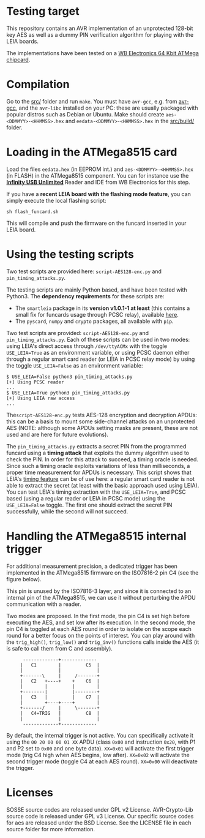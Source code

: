 # Testing target

This repository contains an AVR implementation of an unprotected 128-bit key AES as well as a dummy PIN verification
algorithm for playing with the LEIA boards.

The implementations have been tested on a 
[WB Electronics 64 Kbit ATMega chipcard](http://www.infinityusb.com/default.asp?show=store&ProductGrp=8).

# Compilation

Go to the [src/](src/) folder and run ``make``. You must have `avr-gcc`, e.g. from [avr-gcc](https://gcc.gnu.org/wiki/avr-gcc), and the `avr-libc` installed on your PC: these are usually
packaged with popular distros such as Debian or Ubuntu.
Make should create ``aes-<DDMMYY>-<HHMMSS>.hex`` and ``eedata-<DDMMYY>-<HHMMSS>.hex`` in the [src/build/](src/build/) folder. 


# Loading in the ATMega8515 card

Load the files ``eedata.hex`` (in EEPROM int.) and ``aes-<DDMMYY>-<HHMMSS>.hex`` (in FLASH) in the ATMega8515 component. You can for instance use the [**Infinity USB Unlimited**](http://www.infinityusb.com/default.asp?show=store&ProductID=11) Reader and IDE from WB Electronics for this step.

If you have a **recent LEIA board with the flashing mode feature**, you can simply execute the local flashing script:

```
sh flash_funcard.sh
```
This will compile and push the firmware on the funcard inserted in your LEIA board.

# Using the testing scripts

Two test scripts are provided here: `script-AES128-enc.py` and `pin_timing_attacks.py`.

The testing scripts are mainly Python based, and have been tested with Python3. The **dependency requirements** for these scripts are:

  * The `smartleia` package in its **version v1.0.1-1 at least** (this contains a small fix for funcards usage through PCSC relay), available [here](https://github.com/h2lab/smartleia).
  * The `pyscard`, `numpy` and `crypto` packages, all available with `pip`.

Two test scripts are provided: `script-AES128-enc.py` and `pin_timing_attacks.py`. Each of these scripts can be used in two modes: using LEIA's
direct access through `/dev/ttyACMx` with the toggle `USE_LEIA=True` as an environment variable, or using PCSC daemon either through a regular smart card reader
(or LEIA in PCSC relay mode) by using the toggle `USE_LEIA=False` as an environment variable:

```
$ USE_LEIA=False python3 pin_timing_attacks.py 
[+] Using PCSC reader
...
$ USE_LEIA=True python3 pin_timing_attacks.py 
[+] Using LEIA raw access
...
```


The`script-AES128-enc.py` tests AES-128 encryption and decryption APDUs: this can be a basis to mount some side-channel attacks on an unprotected
AES (NOTE: although some APDUs setting masks are present, these are not used and are here for future evolutions).

The `pin_timing_attacks.py` extracts a secret PIN from the programmed funcard using a **timing attack** that exploits the dummy algorithm
used to check the PIN. In order for this attack to succeed, a timing oracle is needed. Since such a timing oracle exploits variations
of less than milliseconds, a proper time measurement for APDUs is necessary. This script shows that LEIA's [timing feature](https://h2lab.github.io/smartleia.github.io/c/test.html#timers)
can be of use here: a regular smart card reader is not able to extract the secret (at least with the basic approach used using LEIA). You
can test LEIA's timing extraction with the `USE_LEIA=True`, and PCSC based (using a regular reader or LEIA in PCSC mode) using the
`USE_LEIA=False` toggle. The first one should extract the secret PIN successfully, while the second will not succeed.


# Handling the ATMega8515 internal trigger

For additional measurement precision, a dedicated trigger has been implemented in the ATMega8515 firmware
on the ISO7816-2 pin C4 (see the figure below).

This pin is unused by the ISO7816-3 layer, and since it is connected to an internal
pin of the ATMega8515, we can use it without perturbing the APDU communication with a reader.

Two modes are proposed. In the first mode, the pin C4 is set high before executing the AES, and set low after its execution.
In the second mode, the pin C4 is toggled at each AES round in order to isolate on the scope each round for a better
focus on the points of interest. You can play around with the ``trig_high()``, ``trig_low()`` and ``trig_inv()`` functions
calls inside the AES (it is safe to call them from C and assembly).

```
      -------------+------------- 
     |   C1        |         C5  | 
     |             |             | 
     +-------\     |     /-------+ 
     |   C2   +----+    +    C6  | 
     |        |         |        | 
     +--------|         |--------+ 
     |   C3   |         |    C7  | 
     |        +----+----+        | 
     +-------/     |     \-------+ 
     |   C4=TRIG   |         C8  | 
     |             |             | 
      -------------+------------- 
```

By default, the internal trigger is not active. You can specifically activate it using the `00 20 00 00 01 XX` APDU
(class `0x00` and instruction `0x20`, with P1 and P2 set to `0x00` and one byte data). `XX=0x01` will activate the
first trigger mode (trig C4 high when AES begins, low after). `XX=0x02` will activate the second trigger mode
(toggle C4 at each AES round). `XX=0x00` will deactivate the trigger.

# Licenses

SOSSE source codes are released under GPL v2 License. AVR-Crypto-Lib source code is released under GPL v3 License.
Our specific source codes for aes are released under the BSD License. See the LICENSE file in each source folder for more information. 


